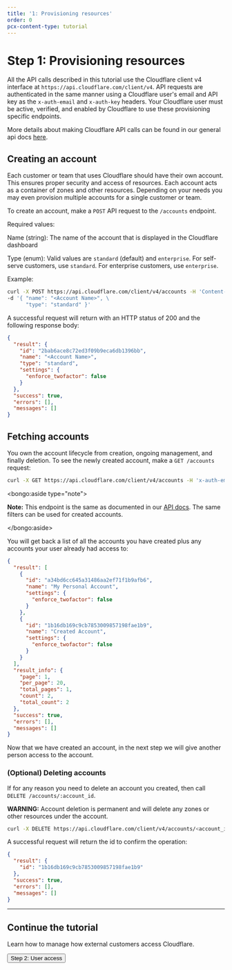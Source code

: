 ```yaml
---
title: '1: Provisioning resources'
order: 0
pcx-content-type: tutorial
---
```


# Step 1: Provisioning resources

All the API calls described in this tutorial use the Cloudflare client v4 interface at `https://api.cloudflare.com/client/v4`. API requests are authenticated in the same manner using a Cloudflare user's email and API key as the `x-auth-email` and `x-auth-key` headers. Your Cloudflare user must be active, verified, and enabled by Cloudflare to use these provisioning specific endpoints.

More details about making Cloudflare API calls can be found in our general api docs [here](https://api.cloudflare.com/#getting-started-endpoints).

## Creating an account

Each customer or team that uses Cloudflare should have their own account. This ensures proper security and access of resources. Each account acts as a container of zones and other resources. Depending on your needs you may even provision multiple accounts for a single customer or team.

To create an account, make a `POST` API request to the `/accounts` endpoint.

Required values:

Name (string): The name of the account that is displayed in the Cloudflare dashboard

Type (enum): Valid values are `standard` (default) and `enterprise`. For self-serve customers, use `standard`. For enterprise customers, use `enterprise`.

Example:

```bash
curl -X POST https://api.cloudflare.com/client/v4/accounts -H 'Content-Type: application/json' -H 'x-auth-email: <x-auth-email>' -H 'x-auth-key: <x-auth-key>' \
-d '{ "name": "<Account Name>", \
      "type": "standard" }'
```

A successful request will return with an HTTP status of 200 and the following response body:

```json
{
  "result": {
    "id": "2bab6ace8c72ed3f09b9eca6db1396bb",
    "name": "<Account Name>",
    "type": "standard",
    "settings": {
      "enforce_twofactor": false
    }
  },
  "success": true,
  "errors": [],
  "messages": []
}
```

## Fetching accounts

You own the account lifecycle from creation, ongoing management, and finally deletion. To see the newly created account, make a `GET /accounts` request:

```bash
curl -X GET https://api.cloudflare.com/client/v4/accounts -H 'x-auth-email: <x-auth-email>' -H 'x-auth-key: <x-auth-key>'
```

<bongo:aside type="note">

**Note:** This endpoint is the same as documented in our [API docs](https://api.cloudflare.com/#accounts-list-accounts). The same filters can be used for created accounts.

</bongo:aside>

You will get back a list of all the accounts you have created plus any accounts your user already had access to:

```json
{
  "result": [
    {
      "id": "a34bd6cc645a31486aa2ef71f1b9afb6",
      "name": "My Personal Account",
      "settings": {
        "enforce_twofactor": false
      }
    },
    {
      "id": "1b16db169c9cb7853009857198fae1b9",
      "name": "Created Account",
      "settings": {
        "enforce_twofactor": false
      }
    }
  ],
  "result_info": {
    "page": 1,
    "per_page": 20,
    "total_pages": 1,
    "count": 2,
    "total_count": 2
  },
  "success": true,
  "errors": [],
  "messages": []
}
```

Now that we have created an account, in the next step we will give another person access to the account.

### (Optional) Deleting accounts

If for any reason you need to delete an account you created, then call `DELETE /accounts/:account_id`.

**WARNING:** Account deletion is permanent and will delete any zones or other resources under the account.

```bash
curl -X DELETE https://api.cloudflare.com/client/v4/accounts/<account_id> -H 'x-auth-email: <x-auth-email>' -H 'x-auth-key: <x-auth-key>'
```

A successful request will return the id to confirm the operation:

```json
{
  "result": {
    "id": "1b16db169c9cb7853009857198fae1b9"
  },
  "success": true,
  "errors": [],
  "messages": []
}
```

---

## Continue the tutorial

Learn how to manage how external customers access Cloudflare.

<p>
  <Button type="primary" href="/tutorial/user-access">
    Step 2: User access
  </Button>
</p>
